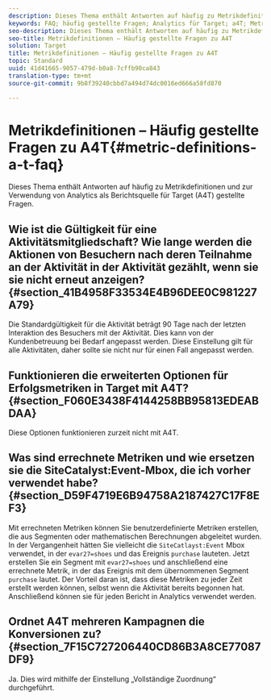 ```yaml
---
description: Dieses Thema enthält Antworten auf häufig zu Metrikdefinitionen und zur Verwendung von Analytics als Berichtsquelle für Target (A4T) gestellte Fragen.
keywords: FAQ; häufig gestellte Fragen; Analytics für Target; a4T; Metrik; Metrikdefinitionen
seo-description: Dieses Thema enthält Antworten auf häufig zu Metrikdefinitionen und zur Verwendung von Analytics als Berichtsquelle für Target (A4T) gestellte Fragen.
seo-title: Metrikdefinitionen – Häufig gestellte Fragen zu A4T
solution: Target
title: Metrikdefinitionen – Häufig gestellte Fragen zu A4T
topic: Standard
uuid: 41d41665-9057-479d-b0a8-7cffb90ca843
translation-type: tm+mt
source-git-commit: 9b8f39240cbbd7a494d74dc0016ed666a58fd870

---
```



# Metrikdefinitionen – Häufig gestellte Fragen zu A4T{#metric-definitions-a-t-faq}

Dieses Thema enthält Antworten auf häufig zu Metrikdefinitionen und zur Verwendung von Analytics als Berichtsquelle für Target (A4T) gestellte Fragen.

## Wie ist die Gültigkeit für eine Aktivitätsmitgliedschaft? Wie lange werden die Aktionen von Besuchern nach deren Teilnahme an der Aktivität in der Aktivität gezählt, wenn sie sie nicht erneut anzeigen?   {#section_41B4958F33534E4B96DEE0C981227A79}

Die Standardgültigkeit für die Aktivität beträgt 90 Tage nach der letzten Interaktion des Besuchers mit der Aktivität. Dies kann von der Kundenbetreuung bei Bedarf angepasst werden. Diese Einstellung gilt für alle Aktivitäten, daher sollte sie nicht nur für einen Fall angepasst werden.

## Funktionieren die erweiterten Optionen für Erfolgsmetriken in Target mit A4T?   {#section_F060E3438F4144258BB95813EDEABDAA}

Diese Optionen funktionieren zurzeit nicht mit A4T.

## Was sind errechnete Metriken und wie ersetzen sie die SiteCatalyst:Event-Mbox, die ich vorher verwendet habe?   {#section_D59F4719E6B94758A2187427C17F8EF3}

Mit errechneten Metriken können Sie benutzerdefinierte Metriken erstellen, die aus Segmenten oder mathematischen Berechnungen abgeleitet wurden. In der Vergangenheit hätten Sie vielleicht die `SiteCatlayst:Event` Mbox verwendet, in der `evar27=shoes` und das Ereignis `purchase` lauteten. Jetzt erstellen Sie ein Segment mit `evar27=shoes` und anschließend eine errechnete Metrik, in der das Ereignis mit dem übernommenen Segment `purchase` lautet. Der Vorteil daran ist, dass diese Metriken zu jeder Zeit erstellt werden können, selbst wenn die Aktivität bereits begonnen hat. Anschließend können sie für jeden Bericht in Analytics verwendet werden.

## Ordnet A4T mehreren Kampagnen die Konversionen zu?   {#section_7F15C727206440CD86B3A8CE77087DF9}

Ja. Dies wird mithilfe der Einstellung „Vollständige Zuordnung“ durchgeführt.
